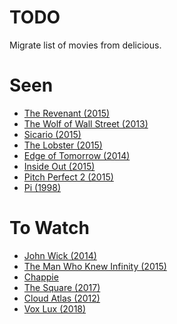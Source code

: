 # TODO
Migrate list of movies from delicious.

# Seen
 - [The Revenant (2015)](http://www.imdb.com/title/tt1663202/)
 - [The Wolf of Wall Street (2013)](http://www.imdb.com/title/tt0993846/)
 - [Sicario (2015)](http://www.imdb.com/title/tt3397884/)
 - [The Lobster (2015)](http://www.imdb.com/title/tt3464902/)
 - [Edge of Tomorrow (2014)](http://www.imdb.com/title/tt1631867/)
 - [Inside Out (2015)](http://www.imdb.com/title/tt2096673/)
 - [Pitch Perfect 2 (2015)](http://www.imdb.com/title/tt2848292/)
 - [Pi (1998)](https://www.imdb.com/title/tt0138704/)

# To Watch
 - [John Wick (2014)](http://www.imdb.com/title/tt2911666/)
 - [The Man Who Knew Infinity (2015)](http://www.imdb.com/title/tt0787524/)
 - [Chappie](https://www.imdb.com/title/tt1823672/)
 - [The Square (2017)](https://www.imdb.com/title/tt4995790/)
 - [Cloud Atlas (2012)](https://en.wikipedia.org/wiki/Cloud_Atlas_(film))
 - [Vox Lux (2018)](https://www.imdb.com/title/tt5960374/)
